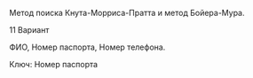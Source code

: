 Метод поиска Кнута-Морриса-Пратта и метод Бойера-Мура.

11 Вариант

ФИО, Номер паспорта, Номер телефона. 

Ключ: Номер паспорта
